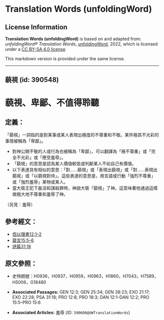 # Translation Words (unfoldingWord)

## License Information

**Translation Words (unfoldingWord)** is based on and adapted from: _unfoldingWord® Translation Words_, [unfoldingWord](https://unfoldingword.org/utw), 2022, which is licensed under a [CC BY-SA 4.0 license](https://creativecommons.org/licenses/by-sa/4.0/legalcode.en).

This markdown version is provided under the same license.



--------------------------------

## 藐視 (id: 390548)

藐視、卑鄙、不值得聆聽
===========

定義：
---

「藐視」一詞指的是對某事或某人表現出極度的不尊重和不敬。某件極其不光彩的事情被稱為「卑鄙」。

* 對神公開不敬的人或行為也被稱為「卑鄙」，可以翻譯為「極不尊重」或「完全不光彩」或「應受羞辱」。
* 「藐視」的意思是認為某人價值較低或判斷某人不如自己有價值。
* 以下表達具有相似的意思：「對......藐視」或「表現出藐視」或「對......表現出藐視」或「以藐視對待」。這些表達的意思是，用言語或行動「強烈不尊重」或「強烈羞辱」某物或某人。
* 當大衛王犯下姦淫和謀殺罪時，神說大衛「藐視」了神。這意味著他通過這樣做極大地不尊重和羞辱了神。

（另見：羞辱）

參考經文：
-----

* [但以理書12:1–2](https://ref.ly/Dan12:1-Dan12:2)
* [箴言15:5–6](https://ref.ly/Prov15:5-Prov15:6)
* [詩篇31:18](https://ref.ly/Ps31:18)

原文參照：
-----

* 史特朗號：H0936，H0937，H0959，H0963，H1860，H7043，H7589，H5006，G18480

* **Associated Passages:** GEN 12:3; GEN 25:34; GEN 38:23; EXO 21:17; EXO 22:28; PSA 31:18; PRO 12:8; PRO 18:3; DAN 12:1–DAN 12:2; PRO 15:5–PRO 15:6
* **Associated Articles:** 羞辱 (ID: `390609@UWTranslationWords`)

